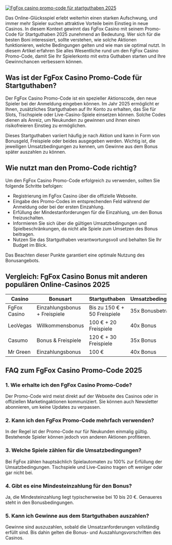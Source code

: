 [![FgFox casino promo-code für startguthaben 2025](https://123-caf.pages.dev/gitsignup.png)](https://vrmoo.ru/Bt82HjjY)

<div> <p>Das Online-Glücksspiel erlebt weiterhin einen starken Aufschwung, und immer mehr Spieler suchen attraktive Vorteile beim Einstieg in neue Casinos. In diesem Kontext gewinnt das FgFox Casino mit seinem Promo-Code für Startguthaben 2025 zunehmend an Bedeutung. Wer sich für die besten Boni interessiert, sollte verstehen, wie solche Aktionen funktionieren, welche Bedingungen gelten und wie man sie optimal nutzt. In diesem Artikel erfahren Sie alles Wesentliche rund um den FgFox Casino Promo-Code, damit Sie Ihr Spielerkonto mit extra Guthaben starten und Ihre Gewinnchancen verbessern können.</p> </div>  <h2>Was ist der FgFox Casino Promo-Code für Startguthaben?</h2> <div> <p>Der FgFox Casino Promo-Code ist ein spezieller Aktionscode, den neue Spieler bei der Anmeldung eingeben können. Im Jahr 2025 ermöglicht er Ihnen, zusätzliches Startguthaben auf Ihr Konto zu erhalten, das Sie für Slots, Tischspiele oder Live-Casino-Spiele einsetzen können. Solche Codes dienen als Anreiz, um Neukunden zu gewinnen und ihnen einen risikofreieren Einstieg zu ermöglichen.</p> <p>Dieses Startguthaben variiert häufig je nach Aktion und kann in Form von Bonusgeld, Freispiele oder beides ausgegeben werden. Wichtig ist, die jeweiligen Umsatzbedingungen zu kennen, um Gewinne aus dem Bonus später auszahlen zu können.</p> </div>  <h2>Wie nutzt man den Promo-Code richtig?</h2> <div> <p>Um den FgFox Casino Promo-Code erfolgreich zu verwenden, sollten Sie folgende Schritte befolgen:</p> <ul> <li>Registrierung im FgFox Casino über die offizielle Webseite.</li> <li>Eingabe des Promo-Codes im entsprechenden Feld während der Anmeldung oder bei der ersten Einzahlung.</li> <li>Erfüllung der Mindestanforderungen für die Einzahlung, um den Bonus freizuschalten.</li> <li>Informieren Sie sich über die gültigen Umsatzbedingungen und Spielbeschränkungen, da nicht alle Spiele zum Umsetzen des Bonus beitragen.</li> <li>Nutzen Sie das Startguthaben verantwortungsvoll und behalten Sie Ihr Budget im Blick.</li> </ul> <p>Das Beachten dieser Punkte garantiert eine optimale Nutzung des Bonusangebots.</p> </div>  <h2>Vergleich: FgFox Casino Bonus mit anderen populären Online-Casinos 2025</h2> <table>   <thead>     <tr>       <th>Casino</th>       <th>Bonusart</th>       <th>Startguthaben</th>       <th>Umsatzbedingungen</th>       <th>Gültigkeitsdauer</th>     </tr>   </thead>   <tbody>     <tr>       <td>FgFox Casino</td>       <td>Einzahlungsbonus + Freispiele</td>       <td>Bis zu 150 € + 50 Freispiele</td>       <td>35x Bonusbetrag</td>       <td>30 Tage</td>     </tr>     <tr>       <td>LeoVegas</td>       <td>Willkommensbonus</td>       <td>100 € + 20 Freispiele</td>       <td>40x Bonus</td>       <td>14 Tage</td>     </tr>     <tr>       <td>Casumo</td>       <td>Bonus & Freispiele</td>       <td>120 € + 30 Freispiele</td>       <td>35x Bonus</td>       <td>21 Tage</td>     </tr>     <tr>       <td>Mr Green</td>       <td>Einzahlungsbonus</td>       <td>100 €</td>       <td>40x Bonus</td>       <td>30 Tage</td>     </tr>   </tbody> </table>  <h2>FAQ zum FgFox Casino Promo-Code 2025</h2> <div> <h3>1. Wie erhalte ich den FgFox Casino Promo-Code?</h3> <p>Der Promo-Code wird meist direkt auf der Webseite des Casinos oder in offiziellen Marketingaktionen kommuniziert. Sie können auch Newsletter abonnieren, um keine Updates zu verpassen.</p>  <h3>2. Kann ich den FgFox Promo-Code mehrfach verwenden?</h3> <p>In der Regel ist der Promo-Code nur für Neukunden einmalig gültig. Bestehende Spieler können jedoch von anderen Aktionen profitieren.</p>  <h3>3. Welche Spiele zählen für die Umsatzbedingungen?</h3> <p>Bei FgFox zählen hauptsächlich Spielautomaten zu 100% zur Erfüllung der Umsatzbedingungen. Tischspiele und Live-Casino tragen oft weniger oder gar nicht bei.</p>  <h3>4. Gibt es eine Mindesteinzahlung für den Bonus?</h3> <p>Ja, die Mindesteinzahlung liegt typischerweise bei 10 bis 20 €. Genaueres steht in den Bonusbedingungen.</p>  <h3>5. Kann ich Gewinne aus dem Startguthaben auszahlen?</h3> <p>Gewinne sind auszuzahlen, sobald die Umsatzanforderungen vollständig erfüllt sind. Bis dahin gelten die Bonus- und Auszahlungsvorschriften des Casinos.</p> </div>